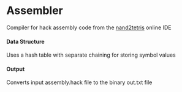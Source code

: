# Assembler
Compiler for hack assembly code from the [nand2tetris](https://nand2tetris.github.io/web-ide/asm) online IDE

#### Data Structure
Uses a hash table with separate chaining for storing symbol values

#### Output
Converts input assembly.hack file to the binary out.txt file

